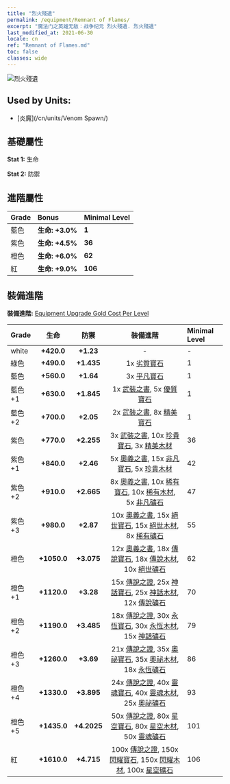 ```yaml
---
title: "烈火殘遺"
permalink: /equipment/Remnant of Flames/
excerpt: "魔法门之英雄无敌：战争纪元 烈火殘遺. 烈火殘遺"
last_modified_at: 2021-06-30
locale: cn
ref: "Remnant of Flames.md"
toc: false
classes: wide
---
```


  ![烈火殘遺](/images/e/e_5094.png)

## Used by Units:

* [炎魔](/cn/units/Venom Spawn/) 


## 基礎屬性
 **Stat 1:** 生命

 **Stat 2:** 防禦

## 進階屬性

  |     Grade    |   Bonus | Minimal Level | 
  |:-------------|:--------|:--------------| 
  | 藍色 | **生命: +3.0%** | **1** | 
  | 紫色 | **生命: +4.5%** | **36** | 
  | 橙色 | **生命: +6.0%** | **62** | 
  | 紅 | **生命: +9.0%** | **106** | 


## 裝備進階
 **裝備進階:** [Equipment Upgrade Gold Cost Per Level](/equipment/EquipmentUpgradeCostPerLevel/) 

  |          Grade      | 生命 | 防禦 | 裝備進階 | Minimal Level |
  |:--------------------|:---------:|:---------:|:----------------:|:--------------|
  | white | **+420.0** | **+1.23** | - | - |
  | 綠色 | **+490.0** | **+1.435** | 1x [劣質寶石](/cn/Items/mat_4/) | 1 |
  | 藍色 | **+560.0** | **+1.64** | 3x [平凡寶石](/cn/Items/mat_10/) | 1 |
  | 藍色 +1 | **+630.0** | **+1.845** | 1x [武裝之書](/cn/Items/mat_18/), 5x [優質寶石](/cn/Items/mat_16/) | 1 |
  | 藍色 +2 | **+700.0** | **+2.05** | 2x [武裝之書](/cn/Items/mat_25/), 8x [精美寶石](/cn/Items/mat_23/) | 1 |
  | 紫色 | **+770.0** | **+2.255** | 3x [武裝之書](/cn/Items/mat_32/), 10x [珍貴寶石](/cn/Items/mat_30/), 3x [精美木材](/cn/Items/mat_20/) | 36 |
  | 紫色 +1 | **+840.0** | **+2.46** | 5x [奧義之書](/cn/Items/mat_39/), 15x [非凡寶石](/cn/Items/mat_37/), 5x [珍貴木材](/cn/Items/mat_27/) | 42 |
  | 紫色 +2 | **+910.0** | **+2.665** | 8x [奧義之書](/cn/Items/mat_46/), 10x [稀有寶石](/cn/Items/mat_44/), 10x [稀有木材](/cn/Items/mat_41/), 5x [非凡礦石](/cn/Items/mat_33/) | 47 |
  | 紫色 +3 | **+980.0** | **+2.87** | 10x [奧義之書](/cn/Items/mat_53/), 15x [絕世寶石](/cn/Items/mat_51/), 15x [絕世木材](/cn/Items/mat_48/), 8x [稀有礦石](/cn/Items/mat_40/) | 55 |
  | 橙色 | **+1050.0** | **+3.075** | 12x [奧義之書](/cn/Items/mat_60/), 18x [傳說寶石](/cn/Items/mat_58/), 18x [傳說木材](/cn/Items/mat_55/), 10x [絕世礦石](/cn/Items/mat_47/) | 62 |
  | 橙色 +1 | **+1120.0** | **+3.28** | 15x [傳說之證](/cn/Items/mat_67/), 25x [神話寶石](/cn/Items/mat_65/), 25x [神話木材](/cn/Items/mat_62/), 12x [傳說礦石](/cn/Items/mat_54/) | 70 |
  | 橙色 +2 | **+1190.0** | **+3.485** | 18x [傳說之證](/cn/Items/mat_74/), 30x [永恆寶石](/cn/Items/mat_72/), 30x [永恆木材](/cn/Items/mat_69/), 15x [神話礦石](/cn/Items/mat_61/) | 79 |
  | 橙色 +3 | **+1260.0** | **+3.69** | 21x [傳說之證](/cn/Items/mat_81/), 35x [奧祕寶石](/cn/Items/mat_79/), 35x [奧祕木材](/cn/Items/mat_76/), 18x [永恆礦石](/cn/Items/mat_68/) | 86 |
  | 橙色 +4 | **+1330.0** | **+3.895** | 24x [傳說之證](/cn/Items/mat_88/), 40x [靈魂寶石](/cn/Items/mat_86/), 40x [靈魂木材](/cn/Items/mat_83/), 25x [奧祕礦石](/cn/Items/mat_75/) | 93 |
  | 橙色 +5 | **+1435.0** | **+4.2025** | 50x [傳說之證](/cn/Items/mat_95/), 80x [星空寶石](/cn/Items/mat_93/), 80x [星空木材](/cn/Items/mat_90/), 50x [靈魂礦石](/cn/Items/mat_82/) | 101 |
  | 紅 | **+1610.0** | **+4.715** | 100x [傳說之證](/cn/Items/mat_102/), 150x [閃耀寶石](/cn/Items/mat_100/), 150x [閃耀木材](/cn/Items/mat_97/), 100x [星空礦石](/cn/Items/mat_89/) | 106 |


